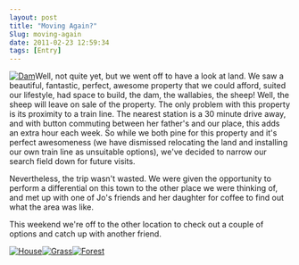 ```yaml
---
layout: post
title: "Moving Again?"
Slug: moving-again
date: 2011-02-23 12:59:34
tags: [Entry]
---
```

[![](/wp-content/uploads/2011/02/20110128131128-300x225.jpg "Dam")](https://bendechrai.com/wp-content/uploads/2011/02/20110128131128.jpg)Well, not quite yet, but we went off to have a look at land. We saw a beautiful, fantastic, perfect, awesome property that we could afford, suited our lifestyle, had space to build, the dam, the wallabies, the sheep! Well, the sheep will leave on sale of the property. The only problem with this property is its proximity to a train line. The nearest station is a 30 minute drive away, and with button commuting between her father's and our place, this adds an extra hour each week. So while we both pine for this property and it's perfect awesomeness (we have dismissed relocating the land and installing our own train line as unsuitable options), we've decided to narrow our search field down for future visits.

Nevertheless, the trip wasn't wasted. We were given the opportunity to perform a differential on this town to the other place we were thinking of, and met up with one of Jo's friends and her daughter for coffee to find out what the area was like.

This weekend we're off to the other location to check out a couple of options and catch up with another friend.

[![](/wp-content/uploads/2011/02/20110128131127-150x150.jpg "House")](https://bendechrai.com/wp-content/uploads/2011/02/20110128131127.jpg)[![](/wp-content/uploads/2011/02/20110128131129-150x150.jpg "Grass")](https://bendechrai.com/wp-content/uploads/2011/02/20110128131129.jpg)[![](/wp-content/uploads/2011/02/20110128131130-150x150.jpg "Forest")](https://bendechrai.com/wp-content/uploads/2011/02/20110128131130.jpg)
